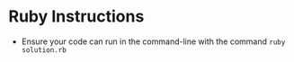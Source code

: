 # Ruby Instructions

- Ensure your code can run in the command-line with the command `ruby solution.rb`